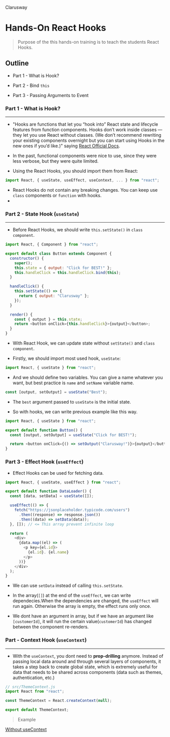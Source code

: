 <p >Clarusway<img align="right"
  src="https://secure.meetupstatic.com/photos/event/3/1/b/9/600_488352729.jpeg"  width="15px"></p>

# Hands-On React Hooks

> Purpose of the this hands-on training is to teach the students React Hooks.

## Outline

- Part 1 - What is Hook?

- Part 2 - Bind `this`

- Part 3 - Passing Arguments to Event

### Part 1 - What is Hook?

---

- "Hooks are functions that let you “hook into” React state and lifecycle features from function components. Hooks don’t work inside classes — they let you use React without classes. (We don’t recommend rewriting your existing components overnight but you can start using Hooks in the new ones if you’d like.)" saying <a href="https://reactjs.org/docs/hooks-overview.html">React Official Docs</a>.
- In the past, functional components were nice to use, since they were less verbose, but they were quite limited.

- Using the React Hooks, you should import them from React:

```js
import React, { useState, useEffect, useContext, ... } from "react";
```

- React Hooks do not contain any breaking changes. You can keep use `class` components or `function` with hooks.
-

### Part 2 - State Hook (`useState`)

---

- Before React Hooks, we should write `this.setState()` in `class component`.

```js
import React, { Component } from "react";

export default class Button extends Component {
  constructor() {
    super();
    this.state = { output: "Click for BEST!" };
    this.handleClick = this.handleClick.bind(this);
  }

  handleClick() {
    this.setState(() => {
      return { output: "Clarusway" };
    });
  }

  render() {
    const { output } = this.state;
    return <button onClick={this.handleClick}>{output}</button>;
  }
}
```

- With React Hook, we can update state without `setState()` and `class component`.

- Firstly, we should import most used hook, `useState`:

```js
import React, { useState } from "react";
```

- And we should define two variables. You can give a name whatever you want, but best practice is `name` and `setName` variable name.

```js
const [output, setOutput] = useState("Best");
```

- The `best` argument passed to `useState` is the initial state.

- So with hooks, we can write previous example like this way.

```js
import React, { useState } from "react";

export default function Button() {
  const [output, setOutput] = useState("Click for BEST!");

  return <button onClick={() => setOutput("Clarusway!")}>{output}</button>;
}
```

### Part 3 - Effect Hook (`useEffect`)

- Effect Hooks can be used for fetching data.

```js
import React, { useState, useEffect } from "react";

export default function DataLoader() {
  const [data, setData] = useState([]);

  useEffect(() => {
    fetch("https://jsonplaceholder.typicode.com/users")
      .then((response) => response.json())
      .then((data) => setData(data));
  }, []); // <= This array prevent infinite loop

  return (
    <div>
      {data.map((el) => (
        <p key={el.id}>
          {el.id}. {el.name}
        </p>
      ))}
    </div>
  );
}
```

- We can use `setData` instead of calling `this.setState`.
- In the array(`[]`) at the end of the `useEffect`, we can write dependecies.When the dependencies are changed, the `useEffect` will run again. Otherwise the array is empty, the effect runs only once.

- We dont have an argument in array, but if we have an argument like `[customerId]`, it will run the certain value(`customerId`) has changed between the component re-renders.

### Part - Context Hook (`useContext`)

---

- With the `useContext`, you dont need to **prop-drilling** anymore. Instead of passing local data around and through several layers of components, it takes a step back to create global state, which is extremely useful for data that needs to be shared across components (data such as themes, authentication, etc.)

```js
// src/ThemeContext.js
import React from "react";

const ThemeContext = React.createContext(null);

export default ThemeContext;
```

> Example

<a href="https://codesandbox.io/s/without-usecontext-0f8ek">
Without useContext</a>
